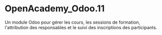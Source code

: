 # OpenAcademy_Odoo.11
Un module Odoo pour gérer les cours, les sessions de formation, l'attribution des responsables et le suivi des inscriptions des participants.
